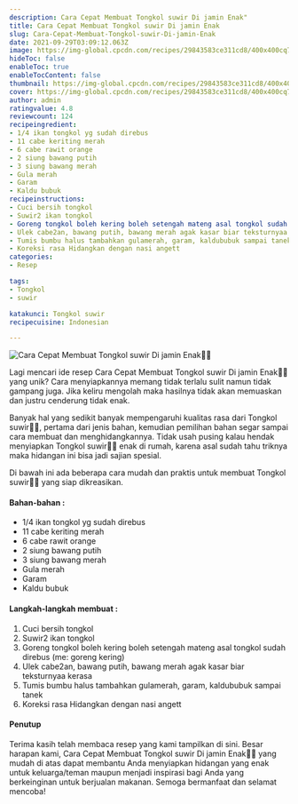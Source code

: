 ```yaml
---
description: Cara Cepat Membuat Tongkol suwir Di jamin Enak"
title: Cara Cepat Membuat Tongkol suwir Di jamin Enak
slug: Cara-Cepat-Membuat-Tongkol-suwir-Di-jamin-Enak
date: 2021-09-29T03:09:12.063Z
image: https://img-global.cpcdn.com/recipes/29843583ce311cd8/400x400cq70/photo.jpg
hideToc: false
enableToc: true
enableTocContent: false
thumbnail: https://img-global.cpcdn.com/recipes/29843583ce311cd8/400x400cq70/photo.jpg
cover: https://img-global.cpcdn.com/recipes/29843583ce311cd8/400x400cq70/photo.jpg
author: admin
ratingvalue: 4.8
reviewcount: 124
recipeingredient:
- 1/4 ikan tongkol yg sudah direbus
- 11 cabe keriting merah
- 6 cabe rawit orange
- 2 siung bawang putih
- 3 siung bawang merah
- Gula merah
- Garam
- Kaldu bubuk
recipeinstructions:
- Cuci bersih tongkol
- Suwir2 ikan tongkol
- Goreng tongkol boleh kering boleh setengah mateng asal tongkol sudah direbus (me: goreng kering)
- Ulek cabe2an, bawang putih, bawang merah agak kasar biar teksturnyaa kerasa
- Tumis bumbu halus tambahkan gulamerah, garam, kaldububuk sampai tanek
- Koreksi rasa Hidangkan dengan nasi angett
categories:
- Resep

tags:
- Tongkol
- suwir

katakunci: Tongkol suwir
recipecuisine: Indonesian

---
```


![Cara Cepat Membuat Tongkol suwir Di jamin Enak👩‍🍳](https://img-global.cpcdn.com/recipes/29843583ce311cd8/400x400cq70/photo.jpg)

Lagi mencari ide resep Cara Cepat Membuat Tongkol suwir Di jamin Enak👩‍🍳 yang unik? Cara menyiapkannya memang tidak terlalu sulit namun tidak gampang juga. Jika keliru mengolah maka hasilnya tidak akan memuaskan dan justru cenderung tidak enak.

Banyak hal yang sedikit banyak mempengaruhi kualitas rasa dari Tongkol suwir👩‍🍳, pertama dari jenis bahan, kemudian pemilihan bahan segar sampai cara membuat dan menghidangkannya. Tidak usah pusing kalau hendak menyiapkan Tongkol suwir👩‍🍳 enak di rumah, karena asal sudah tahu triknya maka hidangan ini bisa jadi sajian spesial.

Di bawah ini ada beberapa cara mudah dan praktis untuk membuat Tongkol suwir👩‍🍳 yang siap dikreasikan.

<!--inarticleads1-->

#### Bahan-bahan :

- 1/4 ikan tongkol yg sudah direbus
- 11 cabe keriting merah
- 6 cabe rawit orange
- 2 siung bawang putih
- 3 siung bawang merah
- Gula merah
- Garam
- Kaldu bubuk

<!--inarticleads2-->

#### Langkah-langkah membuat :

1. Cuci bersih tongkol
1. Suwir2 ikan tongkol
1. Goreng tongkol boleh kering boleh setengah mateng asal tongkol sudah direbus (me: goreng kering)
1. Ulek cabe2an, bawang putih, bawang merah agak kasar biar teksturnyaa kerasa
1. Tumis bumbu halus tambahkan gulamerah, garam, kaldububuk sampai tanek
1. Koreksi rasa Hidangkan dengan nasi angett

#### Penutup

Terima kasih telah membaca resep yang kami tampilkan di sini. Besar harapan kami, Cara Cepat Membuat Tongkol suwir Di jamin Enak👩‍🍳 yang mudah di atas dapat membantu Anda menyiapkan hidangan yang enak untuk keluarga/teman maupun menjadi inspirasi bagi Anda yang berkeinginan untuk berjualan makanan. Semoga bermanfaat dan selamat mencoba!